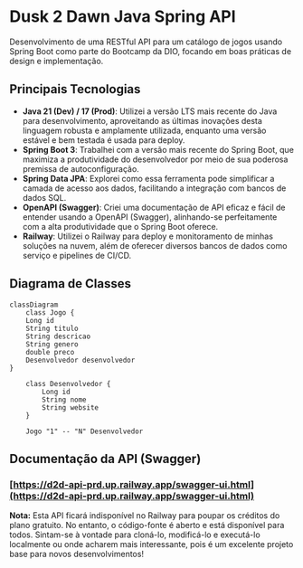 # Dusk 2 Dawn Java Spring API

Desenvolvimento de uma RESTful API para um catálogo de jogos usando Spring Boot como parte do Bootcamp da DIO, focando em boas práticas de design e implementação.

## Principais Tecnologias
- **Java 21 (Dev) / 17 (Prod)**: Utilizei a versão LTS mais recente do Java para desenvolvimento, aproveitando as últimas inovações desta linguagem robusta e amplamente utilizada, enquanto uma versão estável e bem testada é usada para deploy.
- **Spring Boot 3**: Trabalhei com a versão mais recente do Spring Boot, que maximiza a produtividade do desenvolvedor por meio de sua poderosa premissa de autoconfiguração.
- **Spring Data JPA**: Explorei como essa ferramenta pode simplificar a camada de acesso aos dados, facilitando a integração com bancos de dados SQL.
- **OpenAPI (Swagger)**: Criei uma documentação de API eficaz e fácil de entender usando a OpenAPI (Swagger), alinhando-se perfeitamente com a alta produtividade que o Spring Boot oferece.
- **Railway**: Utilizei o Railway para deploy e monitoramento de minhas soluções na nuvem, além de oferecer diversos bancos de dados como serviço e pipelines de CI/CD.

## Diagrama de Classes

```mermaid
classDiagram
    class Jogo {
    Long id
    String titulo
    String descricao
    String genero
    double preco
    Desenvolvedor desenvolvedor
}

    class Desenvolvedor {
        Long id
        String nome
        String website
    }

    Jogo "1" -- "N" Desenvolvedor
```
## Documentação da API (Swagger)

### [https://d2d-api-prd.up.railway.app/swagger-ui.html](https://d2d-api-prd.up.railway.app/swagger-ui.html)

**Nota:** Esta API ficará indisponível no Railway para poupar os créditos do plano gratuito. No entanto, o código-fonte é aberto e está disponível para todos. Sintam-se à vontade para cloná-lo, modificá-lo e executá-lo localmente ou onde acharem mais interessante, pois é um excelente projeto base para novos desenvolvimentos!
